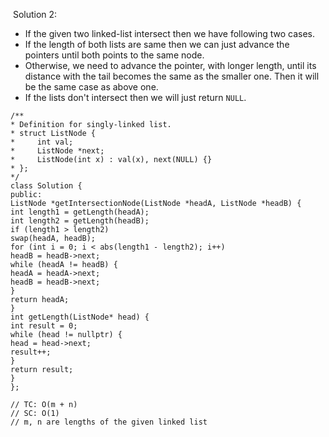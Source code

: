 ​
Solution 2:
​
- If the given two linked-list intersect then we have following two cases.
- If the length of both lists are same then we can just advance the pointers until both points to the same node.
- Otherwise, we need to advance the pointer, with longer length, until its distance with the tail becomes the same as the smaller one. Then it will be the same case as above one.
- If the lists don't intersect then we will just return `NULL`.
​
```
/**
* Definition for singly-linked list.
* struct ListNode {
*     int val;
*     ListNode *next;
*     ListNode(int x) : val(x), next(NULL) {}
* };
*/
class Solution {
public:
ListNode *getIntersectionNode(ListNode *headA, ListNode *headB) {
int length1 = getLength(headA);
int length2 = getLength(headB);
if (length1 > length2)
swap(headA, headB);
for (int i = 0; i < abs(length1 - length2); i++)
headB = headB->next;
while (headA != headB) {
headA = headA->next;
headB = headB->next;
}
return headA;
}
int getLength(ListNode* head) {
int result = 0;
while (head != nullptr) {
head = head->next;
result++;
}
return result;
}
};
​
// TC: O(m + n)
// SC: O(1)
// m, n are lengths of the given linked list
```